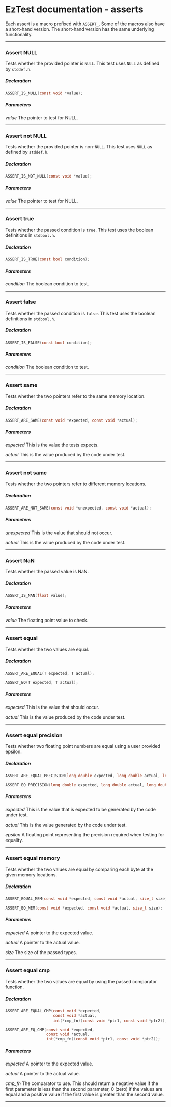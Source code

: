 # EzTest documentation - asserts
Each assert is a macro prefixed with ```ASSERT_```. Some of the macros also have a short-hand version. The short-hand 
version has the same underlying functionality.

---

### Assert NULL
Tests whether the provided pointer is ```NULL```. This test uses ```NULL``` as defined by ```stddef.h```.

##### Declaration
```C
ASSERT_IS_NULL(const void *value);
```
##### Parameters
<i>value</i> The pointer to test for NULL. 

---

### Assert not NULL
Tests whether the provided pointer is non-```NULL```. This test uses ```NULL``` as defined by ```stddef.h```.

##### Declaration
```C
ASSERT_IS_NOT_NULL(const void *value);
```
##### Parameters
<i>value</i> The pointer to test for NULL. 

---

### Assert true
Tests whether the passed condition is ```true```. This test uses the boolean definitions in ```stdbool.h```.

##### Declaration
```C
ASSERT_IS_TRUE(const bool condition);
```
##### Parameters
<i>condition</i> The boolean condition to test. 

---

### Assert false
Tests whether the passed condition is ```false```. This test uses the boolean definitions in ```stdbool.h```.

##### Declaration
```C
ASSERT_IS_FALSE(const bool condition);
```
##### Parameters
<i>condition</i> The boolean condition to test. 

---

### Assert same
Tests whether the two pointers refer to the same memory location.

##### Declaration
```C
ASSERT_ARE_SAME(const void *expected, const void *actual);
```
##### Parameters
<i>expected</i> This is the value the tests expects.    

<i>actual</i> This is the value produced by the code under test.

---

### Assert not same
Tests whether the two pointers refer to different memory locations.

##### Declaration
```C
ASSERT_ARE_NOT_SAME(const void *unexpected, const void *actual);
```
##### Parameters
<i>unexpected</i> This is the value that should not occur.    

<i>actual</i> This is the value produced by the code under test.

---

### Assert NaN
Tests whether the passed value is NaN.

##### Declaration
```C
ASSERT_IS_NAN(float value);
```
##### Parameters
<i>value</i> The floating point value to check.

---

### Assert equal
Tests whether the two values are equal.

##### Declaration
```C
ASSERT_ARE_EQUAL(T expected, T actual);

ASSERT_EQ(T expected, T actual);
```
##### Parameters 
<i>expected</i> This is the value that should occur.    

<i>actual</i> This is the value produced by the code under test.

---

### Assert equal precision
Tests whether two floating point numbers are equal using a user provided epsilon.

##### Declaration
```C
ASSERT_ARE_EQUAL_PRECISION(long double expected, long double actual, long double  epsilon);

ASSERT_EQ_PRECISION(long double expected, long double actual, long double  epsilon);
```
##### Parameters 
<i>expected</i> This is the value that is expected to be generated by the code under test.  
  
<i>actual</i> This is the value generated by the code under test.    

<i>epsilon</i> A floating point representing the precision required when testing for equality.

---

### Assert equal memory
Tests whether the two values are equal by comparing each byte at the given memory locations.

##### Declaration
```C
ASSERT_EQUAL_MEM(const void *expected, const void *actual, size_t size);

ASSERT_EQ_MEM(const void *expected, const void *actual, size_t size);
```
##### Parameters 

<i>expected</i> A pointer to the expected value.  
  
<i>actual</i> A pointer to the actual value.  

<i>size</i> The size of the passed types.  

---

### Assert equal cmp
Tests whether the two values are equal by using the passed comparator function.

##### Declaration
```C
ASSERT_ARE_EQUAL_CMP(const void *expected, 
                     const void *actual, 
                     int(*cmp_fn)(const void *ptr1, const void *ptr2));

ASSERT_ARE_EQ_CMP(const void *expected, 
                  const void *actual, 
                  int(*cmp_fn)(const void *ptr1, const void *ptr2));
```
##### Parameters 

<i>expected</i> A pointer to the expected value.    

<i>actual</i> A pointer to the actual value.   

<i>cmp_fn</i> The comparator to use. This should return a negative value if the first parameter is less than the second parameter, 0 (zero) if the values are equal and a positive value if the first value is greater than the second value. 

---

